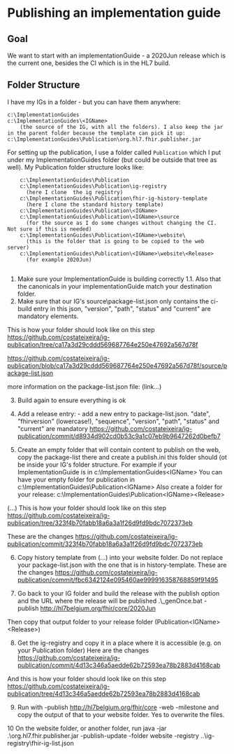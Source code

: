 # Publishing an implementation guide


## Goal
We want to start with an implementationGuide - a 2020Jun release which is the current one, besides the CI which is in the HL7 build. 


## Folder Structure
I have my IGs in a folder - but you can have them anywhere:
```
c:\ImplementationGuides
c:\ImplementationGuides\<IGName> 
    (the source of the IG, with all the folders). I also keep the jar in the parent folder because the template can pick it up:
c:\ImplementationGuides\Publication\org.hl7.fhir.publisher.jar
```


For setting up the publication, I use a folder called `Publication` which I put under my ImplementationGuides folder (but could be outside that tree as well).
My Publication folder structure looks like:

```
    c:\ImplementationGuides\Publication
    c:\ImplementationGuides\Publication\ig-registry
      (here I clone  the ig registry)
    c:\ImplementationGuides\Publication\fhir-ig-history-template
      (here I clone the standard history template)
    c:\ImplementationGuides\Publication\<IGName>
    c:\ImplementationGuides\Publication\<IGName>\source
      (for the source as I do some changes without changing the CI. Not sure if this is needed)
    c:\ImplementationGuides\Publication\<IGName>\website\
      (this is the folder that is going to be copied to the web server)
    c:\ImplementationGuides\Publication\<IGName>\website\<Release>
      (for example 2020Jun)
      
```



1. Make sure your ImplementationGuide is building correctly
1.1. Also that the canonicals in your implementationGuide match your destination folder.
2. Make sure that our IG's source\package-list.json only contains the ci-build entry 
 in this json, "version", "path", "status" and "current" are mandatory elements.

This is how your folder should look like on this step
https://github.com/costateixeira/ig-publication/tree/ca17a3d29cddd569687764e250e47692a567d78f

https://github.com/costateixeira/ig-publication/blob/ca17a3d29cddd569687764e250e47692a567d78f/source/package-list.json

more information on the package-list.json file: (link...)

3. Build again to ensure everything is ok
4. Add a release entry: - add a new entry to package-list.json. 
"date", "fhirversion" (lowercase!), "sequence", "version", "path", "status" and "current" are mandatory
https://github.com/costateixeira/ig-publication/commit/d8934d902cd0b53c9a1c07eb9b9647262d0befb7

5. Create an empty folder that will contain content to publish on the web, copy the package-list there and create a publish.ini
this folder should (ot be inside your IG's folder structure. For example if your ImplementationGuide is in
    c:\ImplementationGuides\<IGName>
You can have your empty folder for publication in 
    c:\ImplementationGuides\Publication\<IGName>
Also create a folder for your release: 
    c:\ImplementationGuides\Publication\<IGName>\<Release>

(...)
This is how your folder should look like on this step
https://github.com/costateixeira/ig-publication/tree/323f4b70fabb18a6a3a1f26d9fd9bdc7072373eb

These are the changes
https://github.com/costateixeira/ig-publication/commit/323f4b70fabb18a6a3a1f26d9fd9bdc7072373eb

6. Copy history template from (...) into your website folder. Do not replace your package-list.json with the one that is in history-template.
These are the changes
https://github.com/costateixeira/ig-publication/commit/fbc6342124e095460ae999916358768859f91495

7. Go back to your IG folder and build the release with the publish option and the URL where the release will be published
.\\_genOnce.bat -publish http://hl7belgium.org/fhir/core/2020Jun

Then copy that output folder to your release folder (Publication\<IGName>\<Release>)


8. Get the ig-registry and copy it in a place where it is accessible (e.g. on your Publication folder)
Here are the changes
https://github.com/costateixeira/ig-publication/commit/4d13c346a5aedde62b72593ea78b2883d4168cab

And this is how your folder should look like on this step
https://github.com/costateixeira/ig-publication/tree/4d13c346a5aedde62b72593ea78b2883d4168cab


9. Run with -publish http://hl7belgium.org/fhir/core -web -milestone and copy the output of that to your website folder. Yes to overwrite the files.



10 On the website folder, or another folder, run
java -jar .\org.hl7.fhir.publisher.jar -publish-update -folder website -registry ..\ig-registry\fhir-ig-list.json

